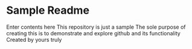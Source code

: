 # Sample Readme
Enter contents here
This repository is just a sample
The sole purpose of creating this is to demonstrate and explore github and its functionality
Created by yours truly

